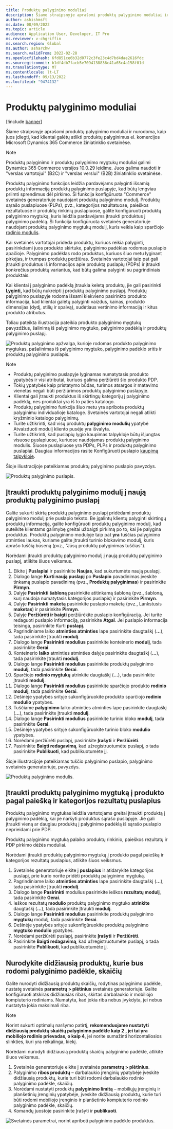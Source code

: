 ```yaml
---
title: Produktų palyginimo moduliai
description: Šiame straipsnyje aprašomi produktų palyginimo moduliai ir nurodoma, kaip juos įdiegti, kad klientai galėtų atlikti produktų palyginimus el. komercijos Microsoft Dynamics 365 Commerce žiniatinklio svetainėse.
author: ashishmsft
ms.date: 08/09/2022
ms.topic: article
audience: Application User, Developer, IT Pro
ms.reviewer: v-chgriffin
ms.search.region: Global
ms.author: asharchw
ms.search.validFrom: 2022-02-28
ms.openlocfilehash: 6fd851ce6b32d0772c3fe23c4d7bd4dae2616fdc
ms.sourcegitcommit: b1df4db7facb5e7094138836c41a65c4a158f01d
ms.translationtype: MT
ms.contentlocale: lt-LT
ms.lasthandoff: 09/13/2022
ms.locfileid: "9474132"
---
```

# <a name="product-comparison-modules"></a>Produktų palyginimo moduliai

[!include [banner](../includes/banner.md)]

Šiame straipsnyje aprašomi produktų palyginimo moduliai ir nurodoma, kaip juos įdiegti, kad klientai galėtų atlikti produktų palyginimus el. komercijos Microsoft Dynamics 365 Commerce žiniatinklio svetainėse.

> [!NOTE]
> Produktų palyginimo ir produktų palyginimo mygtukų moduliai galimi Dynamics 365 Commerce versijos 10.0.29 leidime. Juos galima naudoti ir "verslas vartotojui" (B2C) ir "verslas verslui" (B2B) žiniatinklio svetainėse.

Produktų palyginimo funkcijos leidžia pardavėjams palyginti išsamią produktų informaciją produktų palyginimo puslapyje, kad būtų lengviau priimti sprendimus dėl pirkimo. Ši funkcija konfigūruota "Commerce" svetainės generatoriuje naudojant produktų palyginimo modulį. Produktų sąrašo puslapiuose (PLPs), pvz., kategorijos rezultatuose, paieškos rezultatuose ir produktų rinkinių puslapiuose, galite konfigūruoti produktų palyginimo mygtuką, kuris leidžia pardavėjams įtraukti produktus į palyginimo padėklą. Ši funkcija konfigūruota svetainės generatoriuje naudojant produktų palyginimo mygtukų modulį, kuris veikia kaip sparčiojo [rodinio modulis](quick-view-module.md).

Kai svetainės vartotojai prideda produktų, kuriuos reikia palyginti, pasirinkdami juos produkto skirtuke, palyginimo padėklas rodomas puslapio apačioje. Palyginimo padėklas rodo produktus, kuriuos šiuo metu lyginant pirkėjas, ir trumpas produktų peržiūras. Svetainės vartotojai taip pat gali įtraukti produktus iš informacijos apie produktą puslapių (PDPs) ir įtraukti konkrečius produktų variantus, kad būtų galima palyginti su pagrindiniais produktais.

Kai klientai į palyginimo padėklą įtraukia keletą produktų, jie gali pasirinkti **Lyginti,** kad būtų nukreipti į produktų palyginimo puslapį. Produktų palyginimo puslapyje rodoma išsami kiekvieno pasirinkto produkto informacija, kad klientai galėtų palyginti vaizdus, kainas, produkto dimensijas (dydį, stilių ir spalvą), sudėtiaus vertinimo informaciją ir kitus produkto atributus.

Toliau pateikta iliustracija pateikia produkto palyginimo mygtukų pavyzdžius, šalinimą iš palyginimo mygtuko, palyginimo padėklą ir produktų palyginimo puslapį.

![Produktų palyginimo apžvalga, kurioje rodomas produkto palyginimo mygtukas, pašalinimas iš palyginimo mygtuko, palyginimo padėklo sritis ir produktų palyginimo puslapis.](./media/Product-Comparison-Overview.png)

> [!NOTE]
> - Produktų palyginimo puslapyje lyginamas numatytasis produkto ypatybės ir visi atributai, kuriuos galima peržiūrėti šio produkto PDP.
> - Tokių ypatybės kaip pristatymo būdas, turimos atsargos ir matavimo vienetas negali būti peržiūrimos produktų palyginimo puslapyje.
> - Klientai gali įtraukti produktus iš skirtingų kategorijų į palyginimo padėklą, nes produktai yra iš to paties katalogo.
> - Produktų palyginimo funkcija šiuo metu yra apribota produktų palyginimu individualioje kataloge. Svetainės vartotojai negali atlikti kryžminio katalogo palyginimų.
> - Turite užtikrinti, kad visų produktų **palyginimo modulių** ypatybė Atvaizduoti modulį kliento pusėje yra išvalyta.
> - Turite užtikrinti, kad puslapių lygio kaupimas talpykloje būtų išjungtas visuose puslapiuose, kuriuose naudojamas produktų palyginimo modulis. Šiuose puslapiuose yra PDPs, PLPs ir produktų palyginimo puslapiai. Daugiau informacijos rasite Konfigūruoti puslapio [kaupimą talpykloje](e-commerce-extensibility/page-caching.md).

Šioje iliustracijoje pateikiamas produktų palyginimo puslapio pavyzdys.

![Produktų palyginimo puslapis.](./media/Product-Comparison-Page.png)

## <a name="add-the-product-comparison-module-to-a-new-product-comparison-page"></a>Įtraukti produktų palyginimo modulį į naują produktų palyginimo puslapį

Galite sukurti skirtą produktų palyginimo puslapį pridėdami produktų palyginimo modulį prie puslapio teksto. Be įgalintų klientų palyginti skirtingų produktų informaciją, galite konfigūruoti produktų palyginimo modulį, kad suteikite klientams galimybę greitai užbaigti pirkimą po to, kai jie palygina produktus. Produktų palyginimo modulyje taip pat **yra** tuščias palyginimo atminties laukas, kuriame galite įtraukti turinio blokavimo modulį, kuris aprašo tuščią būseną (pvz., "Jūsų produktų palyginimas tuščias").

Norėdami įtraukti produktų palyginimo modulį į naują produktų palyginimo puslapį, atlikite šiuos veiksmus.

1. Eikite į **Puslapiai** ir pasirinkite **Naujas**, kad sukurtumėte naują puslapį.
1. Dialogo lange **Kurti naują puslapį** po **Puslapio** pavadinimas įveskite tinkamą puslapio pavadinimą (pvz., **Produktų palyginimas**) ir pasirinkite **Pirmyn**.
1. Dalyje **Pasirinkti šabloną** pasirinkite atitinkamą šabloną (pvz., šabloną, kurį naudoja numatytasis kategorijos puslapis) ir pasirinkite **Pirmyn**.
1. Dalyje **Pasirinkti maketą** pasirinkite puslapio maketą (pvz., Lankstusis **maketas**) ir pasirinkite **Pirmyn**.
1. Dalyje **Peržiūrėti ir baigti** peržiūrėkite puslapio konfigūraciją. Jei turite redaguoti puslapio informaciją, pasirinkite **Atgal**. Jei puslapio informacija teisinga, pasirinkite Kurti **puslapį**.
1. Pagrindiniame laiko **atminties atminties** lape pasirinkite daugtaškį (**...**), tada pasirinkite Įtraukti **modulį**.
1. Dialogo lange **Pasirinkti modulius** pasirinkite konteinerio **modulį**, tada pasirinkite **Gerai**.
1. Konteinerio **laiko** atminties atminties dalyje pasirinkite daugtaškį (**...**), tada pasirinkite Įtraukti **modulį**.
1. Dialogo lange **Pasirinkti modulius** pasirinkite produktų palyginimo **modulį**, tada pasirinkite **Gerai**.
1. Sparčiojo **rodinio mygtukų** atrinkite daugtaškį (**...**), tada pasirinkite Įtraukti **modulį**.
1. Dialogo lange **Pasirinkti modulius** pasirinkite sparčiojo produkto **rodinio modulį**, tada pasirinkite **Gerai**.
1. Dešinėje ypatybės srityje sukonfigūruokite produkto sparčiojo **rodinio modulio** ypatybes.
1. Tuščiame **palyginimo** laiko atminties atminties lape pasirinkite daugtaškį (**...**), tada pasirinkite Įtraukti **modulį**.
1. Dialogo lange **Pasirinkti modulius** pasirinkite turinio bloko **modulį**, tada pasirinkite **Gerai**.
1. Dešinėje ypatybės srityje sukonfigūruokite turinio bloko **modulio** ypatybes. 
1. Norėdami peržiūrėti puslapį, pasirinkite **Įrašyti** ir **Peržiūrėti**.
1. Pasirinkite **Baigti redagavimą**, kad užregistruotumėte puslapį, o tada pasirinkite **Publikuoti**, kad publikuotumėte jį.

Šioje iliustracijoje pateikiamas tuščio palyginimo puslapio, palyginimo svetainės generatoriuje, pavyzdys.

![Produktų palyginimo modulis.](./media/Product-comparison-module.png)

## <a name="add-a-product-comparison-button-to-product-tiles-on-search-and-category-results-pages"></a>Įtraukti produktų palyginimo mygtuką į produkto pagal paiešką ir kategorijos rezultatų puslapius

Produktų palyginimo mygtukas leidžia vartotojams greitai įtraukti produktą į palyginimo padėklą, kai jie naršyti produktus sąrašo puslapyje. Jie gali įtraukti vieną ar daugiau produktų į palyginimo padėklą iš sąrašo puslapio neprieidami prie PDP.

Produktų palyginimo mygtuką palaiko produktų rinkinio, paieškos rezultatų ir PDP pirkimo dėžės moduliai.

Norėdami įtraukti produktų palyginimo mygtuką į produkto pagal paiešką ir kategorijos rezultatų puslapius, atlikite šiuos veiksmus.

1. Svetainės generatoriuje eikite į **puslapius** ir atidarykite kategorijos puslapį, prie kurio norite pridėti produktų palyginimo mygtuką.
1. Pagrindiniame laiko **atminties atminties** lape pasirinkite daugtaškį (**...**), tada pasirinkite Įtraukti **modulį**.
1. Dialogo lange **Pasirinkti** modulius pasirinkite ieškos **rezultatų modulį**, tada pasirinkite **Gerai**.
1. Ieškos rezultatų **modulio** produktų palyginimo mygtuko **atrinkite** daugtaškį (**...**), tada pasirinkite Įtraukti **modulį**.
1. Dialogo lange **Pasirinkti modulius** pasirinkite produktų palyginimo **mygtukų** modulį, tada pasirinkite **Gerai**.
1. Dešinėje ypatybės srityje sukonfigūruokite produktų palyginimo **mygtuko modulio** ypatybes.
1. Norėdami peržiūrėti puslapį, pasirinkite **Įrašyti** ir **Peržiūrėti**.
1. Pasirinkite **Baigti redagavimą**, kad užregistruotumėte puslapį, o tada pasirinkite **Publikuoti**, kad publikuotumėte jį.

## <a name="specify-the-maximum-number-of-products-to-show-in-the-comparison-tray"></a>Nurodykite didžiausią produktų, kurie bus rodomi palyginimo padėkle, skaičių

Galite nurodyti didžiausią produktų skaičių, rodytinas palyginimo padėkle, nustatę svetainės **parametrų \> plėtinius** svetainės generatoriuje. Galite konfigūruoti atskiras didžiausias ribas, skirtas darbalaukio ir mobiliojo kompiuterio rodiniams. Numatyta, kad jokia riba nebus įvykdyta, jei nebus nustatyta jokia maksimali riba.

> [!NOTE]
> Norint sukurti optimalų naršymo patirtį, **rekomenduojame nustatyti didžiausią produktų skaičių palyginimo padėkle kaip 2** **, jei tai yra mobiliojo rodinio prievadas, o kaip 4**, jei norite sumažinti horizontaliosios slinkties, kuri yra reikalinga, kiekį.

Norėdami nurodyti didžiausią produktų skaičių palyginimo padėkle, atlikite šiuos veiksmus.

1. Svetainės generatoriuje eikite į svetainės **parametrų \> plėtinius**.
1. Palyginimo **ribos produktų** – darbalaukio įrenginių ypatybėje įveskite didžiausią produktų, kurie turi būti rodomi darbalaukio rodinio palyginimo padėkle, skaičių.
1. Norėdami nustatyti produktų **palyginimo limitą** – mobiliųjų įrenginių ir planšetinių įrenginių ypatybėje, įveskite didžiausią produktų, kurie turi būti rodomi mobiliojo įrenginio ir planšetinio kompiuterio rodinio palyginimo padėkle, skaičių.
1. Komandų juostoje pasirinkite Įrašyti ir **publikuoti**.

![Svetainės parametrai, norint apriboti palyginimo padėklo produktus.](./media/Site-settings-to-limit-products-in-comparison-tray.png)
